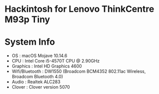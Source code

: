 Hackintosh for Lenovo ThinkCentre M93p Tiny
==

System Info
======

* OS       : macOS Mojave 10.14.6
* CPU      : Intel Core i5-4570T CPU @ 2.90GHz
* Graphics : Intel HD Graphics 4600
* Wifi/Bluetooth  : DW1550 (Broadcom BCM4352 802.11ac Wireless, Broadcom Bluetooth 4.0)
* Audio    : Realtek ALC283
* Clover   : Clover version 5070
